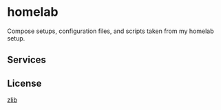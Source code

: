 # homelab

Compose setups, configuration files, and scripts taken from my homelab setup.

## Services

## License

[zlib](LICENSE.md)

